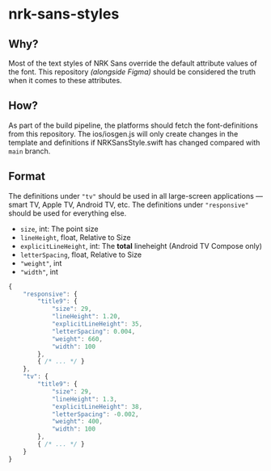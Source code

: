 # nrk-sans-styles

## Why?

Most of the text styles of NRK Sans override the default attribute values of the font. This repository _(alongside Figma)_ should be considered the truth when it comes to these attributes.

## How?

As part of the build pipeline, the platforms should fetch the font-definitions from this repository.
The ios/iosgen.js will only create changes in the template and definitions if NRKSansStyle.swift has changed compared with `main` branch.

## Format

The definitions under `"tv"` should be used in all large-screen applications — smart TV, Apple TV, Android TV, etc. The definitions under `"responsive"` should be used for everything else.

- `size`, int: The point size
- `lineHeight`, float, Relative to Size
- `explicitLineHeight`, int: The **total** lineheight (Android TV Compose only)
- `letterSpacing`, float, Relative to Size
- `"weight"`, int
- `"width"`, int

```js
{
    "responsive": {
        "title9": {
            "size": 29,
            "lineHeight": 1.20,
            "explicitLineHeight": 35,
            "letterSpacing": 0.004,
            "weight": 660,
            "width": 100
        },
        { /* ... */ }
    },
    "tv": {
        "title9": {
            "size": 29,
            "lineHeight": 1.3,
            "explicitLineHeight": 38,
            "letterSpacing": -0.002,
            "weight": 400,
            "width": 100
        },
        { /* ... */ }
    }
}
```

